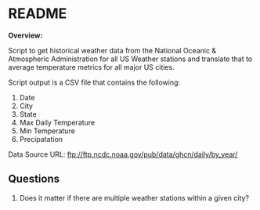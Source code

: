 # README
**Overview:**

Script to get historical weather data from the National Oceanic & Atmospheric Administration for all US Weather stations and translate that to average temperature metrics for all major US cities.

Script output is a CSV file that contains the following:
1. Date 
2. City
3. State
4. Max Daily Temperature 
5. Min Temperature 
6. Precipatation 

Data Source URL: ftp://ftp.ncdc.noaa.gov/pub/data/ghcn/daily/by_year/

## Questions
1. Does it matter if there are multiple weather stations within a given city? 


